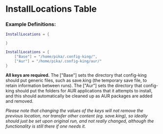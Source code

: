 # InstallLocations Table

### Example Definitions:
```lua
InstallLocations = {

}
```

```lua
InstallLocations = {
    ["Base"] = "/home/pika/.config-king/",
    ["Aur"] = "/home/pika/.config-king/aur/"
}
```

**All keys are required.**
The ["Base"] sets the directory that config-king should put generic files, such as save.king (the temporary save file, to retain information between runs).
The ["Aur"] sets the directory that config-king should put the folders for AUR applications that it attempts to install, and this should automatically be cleaned up as AUR packages are added and removed.

*Please note that changing the values of the keys will not remove the previous location, nor transfer other content (eg. save.king), so ideally should just be set upon original run, and not really changed, although the functionality is still there if one needs it.*